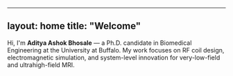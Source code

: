 
---
layout: home
title: "Welcome"
---

Hi, I'm **Aditya Ashok Bhosale** — a Ph.D. candidate in Biomedical Engineering at the University at Buffalo. My work focuses on RF coil design, electromagnetic simulation, and system-level innovation for very-low-field and ultrahigh-field MRI.
